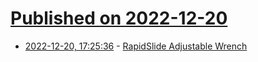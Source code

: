 # [Published on 2022-12-20](index.md)

* [2022-12-20, 17:25:36](https://news.ycombinator.com/item?id=34069074) - [RapidSlide Adjustable Wrench](https://mechanomy.com/posts/221212_slideWrench/)
